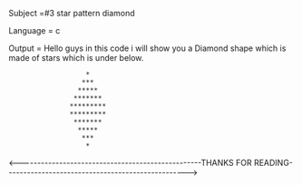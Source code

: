 Subject =#3 star pattern diamond

Language = c

Output = Hello guys in this code i will show you a Diamond shape which is made of stars which is under below.

                       *
                      ***
                     *****
                    *******
                   *********
                   *********
                    *******
                     *****
                      ***
                       *
                                      
                                      
<--------------------------------------------------THANKS FOR READING-------------------------------------------------->
